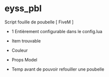 # eyss_pbl
Script  fouille de poubelle [ FiveM ]

- 1
Entièrement configurable dans le config.lua

- Item trouvable 
- Couleur 
- Props Model
- Temp avant de pouvoir refouiller une poubelle
